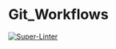# Git_Workflows

[![Super-Linter](https://github.com/patelchirag2002/Git_Workflows/actions/workflows/superlinter.yml/badge.svg)](https://github.com/patelchirag2002/Git_Workflows/actions/workflows/superlinter.yml)
